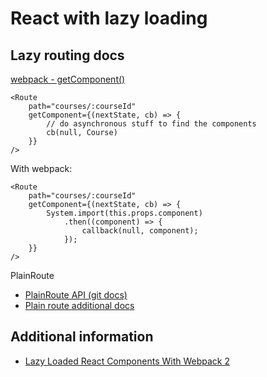 # React with lazy loading



## Lazy routing docs

[webpack - getComponent()](https://github.com/ReactTraining/react-router/blob/v3/docs/API.md#getcomponentnextstate-callback)

```
<Route
    path="courses/:courseId"
    getComponent={(nextState, cb) => {
        // do asynchronous stuff to find the components
        cb(null, Course)
    }}
/>
```

With webpack:
```
<Route
    path="courses/:courseId"
    getComponent={(nextState, cb) => {
        System.import(this.props.component)
            .then((component) => {
                callback(null, component);
            });
    }}
/>
```

PlainRoute

* [PlainRoute API (git docs)](https://github.com/ReactTraining/react-router/blob/v3/docs/API.md)
* [Plain route additional docs](http://knowbody.github.io/react-router-docs/api/PlainRoute.html)


## Additional information

* [Lazy Loaded React Components With Webpack 2](https://dev.to/kayis/lazy-loaded-react-components-with-webpack-2)

